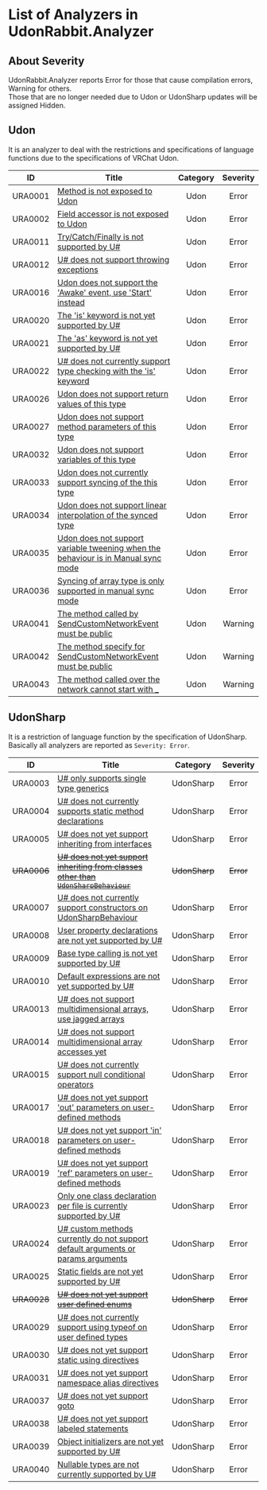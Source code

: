 # List of Analyzers in UdonRabbit.Analyzer

## About Severity

UdonRabbit.Analyzer reports Error for those that cause compilation errors, Warning for others.  
Those that are no longer needed due to Udon or UdonSharp updates will be assigned Hidden.

## Udon

It is an analyzer to deal with the restrictions and specifications of language functions due to the specifications of VRChat Udon.

| ID      | Title                                                                                             | Category | Severity |
| ------- | ------------------------------------------------------------------------------------------------- | :------: | :------: |
| URA0001 | [Method is not exposed to Udon](./URA0001.md)                                                     |   Udon   |  Error   |
| URA0002 | [Field accessor is not exposed to Udon](./URA0002.md)                                             |   Udon   |  Error   |
| URA0011 | [Try/Catch/Finally is not supported by U#](./URA0011.md)                                          |   Udon   |  Error   |
| URA0012 | [U# does not support throwing exceptions](./URA0012.md)                                           |   Udon   |  Error   |
| URA0016 | [Udon does not support the 'Awake' event, use 'Start' instead](./URA0016.md)                      |   Udon   |  Error   |
| URA0020 | [The 'is' keyword is not yet supported by U#](./URA0020.md)                                       |   Udon   |  Error   |
| URA0021 | [The 'as' keyword is not yet supported by U#](./URA0021.md)                                       |   Udon   |  Error   |
| URA0022 | [U# does not currently support type checking with the 'is' keyword](./URA0022.md)                 |   Udon   |  Error   |
| URA0026 | [Udon does not support return values of this type](./URA0026.md)                                  |   Udon   |  Error   |
| URA0027 | [Udon does not support method parameters of this type](./URA0027.md)                              |   Udon   |  Error   |
| URA0032 | [Udon does not support variables of this type](./URA0032.md)                                      |   Udon   |  Error   |
| URA0033 | [Udon does not currently support syncing of the this type](./URA0033.md)                          |   Udon   |  Error   |
| URA0034 | [Udon does not support linear interpolation of the synced type](./URA0034.md)                     |   Udon   |  Error   |
| URA0035 | [Udon does not support variable tweening when the behaviour is in Manual sync mode](./URA0035.md) |   Udon   |  Error   |
| URA0036 | [Syncing of array type is only supported in manual sync mode](./URA0036.md)                       |   Udon   |  Error   |
| URA0041 | [The method called by SendCustomNetworkEvent must be public](./URA0041.md)                        |   Udon   | Warning  |
| URA0042 | [The method specify for SendCustomNetworkEvent must be public](./URA0042.md)                      |   Udon   | Warning  |
| URA0043 | [The method called over the network cannot start with \_](./URA0043.md)                           |   Udon   | Warning  |

## UdonSharp

It is a restriction of language function by the specification of UdonSharp. Basically all analyzers are reported as `Severity: Error`.

| ID          | Title                                                                                               |   Category    | Severity  |
| ----------- | --------------------------------------------------------------------------------------------------- | :-----------: | :-------: |
| URA0003     | [U# only supports single type generics](./URA0003.md)                                               |   UdonSharp   |   Error   |
| URA0004     | [U# does not currently supports static method declarations](./URA0004.md)                           |   UdonSharp   |   Error   |
| URA0005     | [U# does not yet support inheriting from interfaces](./URA0005.md)                                  |   UdonSharp   |   Error   |
| ~~URA0006~~ | [~~U# does not yet support inheriting from classes other than `UdonSharpBehaviour`~~](./URA0006.md) | ~~UdonSharp~~ | ~~Error~~ |
| URA0007     | [U# does not currently support constructors on UdonSharpBehaviour](./URA0007.md)                    |   UdonSharp   |   Error   |
| URA0008     | [User property declarations are not yet supported by U#](./URA0008.md)                              |   UdonSharp   |   Error   |
| URA0009     | [Base type calling is not yet supported by U#](./URA0009.md)                                        |   UdonSharp   |   Error   |
| URA0010     | [Default expressions are not yet supported by U#](./URA0010.md)                                     |   UdonSharp   |   Error   |
| URA0013     | [U# does not support multidimensional arrays, use jagged arrays](./URA0013.md)                      |   UdonSharp   |   Error   |
| URA0014     | [U# does not support multidimensional array accesses yet](./URA0014.md)                             |   UdonSharp   |   Error   |
| URA0015     | [U# does not currently support null conditional operators](./URA0015.md)                            |   UdonSharp   |   Error   |
| URA0017     | [U# does not yet support 'out' parameters on user-defined methods](./URA0017.md)                    |   UdonSharp   |   Error   |
| URA0018     | [U# does not yet support 'in' parameters on user-defined methods](./URA0018.md)                     |   UdonSharp   |   Error   |
| URA0019     | [U# does not yet support 'ref' parameters on user-defined methods](./URA0019.md)                    |   UdonSharp   |   Error   |
| URA0023     | [Only one class declaration per file is currently supported by U#](./URA0023.md)                    |   UdonSharp   |   Error   |
| URA0024     | [U# custom methods currently do not support default arguments or params arguments](./URA0024.md)    |   UdonSharp   |   Error   |
| URA0025     | [Static fields are not yet supported by U#](./URA0025.md)                                           |   UdonSharp   |   Error   |
| ~~URA0028~~ | [~~U# does not yet support user defined enums~~](./URA0028.md)                                      | ~~UdonSharp~~ | ~~Error~~ |
| URA0029     | [U# does not currently support using typeof on user defined types](./URA0029.md)                    |   UdonSharp   |   Error   |
| URA0030     | [U# does not yet support static using directives](./URA0030.md)                                     |   UdonSharp   |   Error   |
| URA0031     | [U# does not yet support namespace alias directives](./URA0031.md)                                  |   UdonSharp   |   Error   |
| URA0037     | [U# does not yet support goto](./URA0037.md)                                                        |   UdonSharp   |   Error   |
| URA0038     | [U# does not yet support labeled statements](./URA0038.md)                                          |   UdonSharp   |   Error   |
| URA0039     | [Object initializers are not yet supported by U#](./URA0039.md)                                     |   UdonSharp   |   Error   |
| URA0040     | [Nullable types are not currently supported by U#](./URA0040.md)                                    |   UdonSharp   |   Error   |
